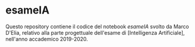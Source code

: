 # esameIA

Questo repository contiene il codice del notebook *esameIA* svolto da Marco D'Elia,
relativo alla parte progettuale dell'esame di [Intelligenza Artificiale],
nell'anno accademico 2019-2020.
